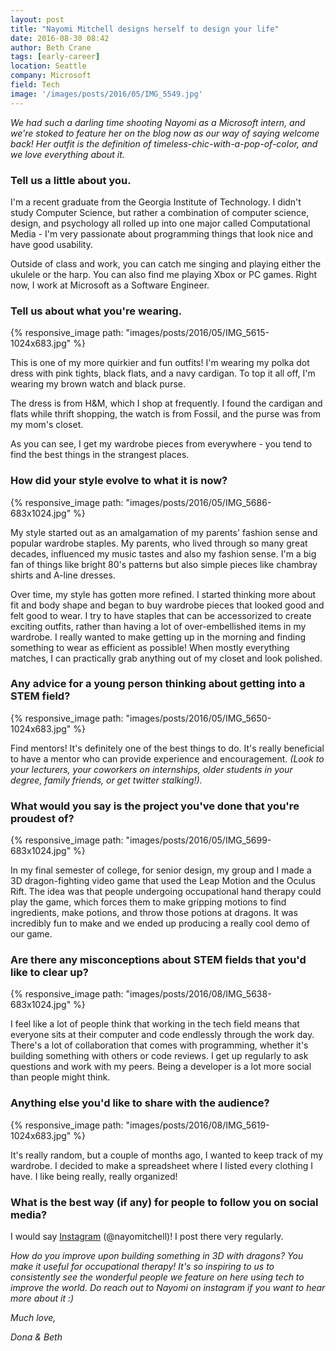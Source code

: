 ```yaml
---
layout: post
title: "Nayomi Mitchell designs herself to design your life"
date: 2016-08-30 08:42
author: Beth Crane
tags: [early-career]
location: Seattle
company: Microsoft
field: Tech
image: '/images/posts/2016/05/IMG_5549.jpg'
---
```


*We had such a darling time shooting Nayomi as a Microsoft intern, and we're stoked to feature her on the blog now as our way of saying welcome back! Her outfit is the definition of timeless-chic-with-a-pop-of-color, and we love everything about it.*

### Tell us a little about you.

I'm a recent graduate from the Georgia Institute of Technology. I didn't study Computer Science, but rather a combination of computer science, design, and psychology all rolled up into one major called Computational Media - I'm very passionate about programming things that look nice and have good usability.

Outside of class and work, you can catch me singing and playing either the ukulele or the harp. You can also find me playing Xbox or PC games. Right now, I work at Microsoft as a Software Engineer.

### Tell us about what you're wearing.

{% responsive_image path: "images/posts/2016/05/IMG_5615-1024x683.jpg" %}

This is one of my more quirkier and fun outfits! I'm wearing my polka dot dress with pink tights, black flats, and a navy cardigan. To top it all off, I'm wearing my brown watch and black purse.

The dress is from H&M, which I shop at frequently. I found the cardigan and flats while thrift shopping, the watch is from Fossil, and the purse was from my mom's closet.

As you can see, I get my wardrobe pieces from everywhere - you tend to find the best things in the strangest places.

### How did your style evolve to what it is now?

{% responsive_image path: "images/posts/2016/05/IMG_5686-683x1024.jpg" %}

My style started out as an amalgamation of my parents' fashion sense and popular wardrobe staples. My parents, who lived through so many great decades, influenced my music tastes and also my fashion sense. I'm a big fan of things like bright 80's patterns but also simple pieces like chambray shirts and A-line dresses.

Over time, my style has gotten more refined. I started thinking more about fit and body shape and began to buy wardrobe pieces that looked good and felt good to wear. I try to have staples that can be accessorized to create exciting outfits, rather than having a lot of over-embellished items in my wardrobe. I really wanted to make getting up in the morning and finding something to wear as efficient as possible! When mostly everything matches, I can practically grab anything out of my closet and look polished.

### Any advice for a young person thinking about getting into a STEM field?

{% responsive_image path: "images/posts/2016/05/IMG_5650-1024x683.jpg" %}

Find mentors! It's definitely one of the best things to do. It's really beneficial to have a mentor who can provide experience and encouragement. *(Look to your lecturers, your coworkers on internships, older students in your degree, family friends, or get twitter stalking!).*

### What would you say is the project you've done that you're proudest of?

{% responsive_image path: "images/posts/2016/05/IMG_5699-683x1024.jpg" %}

In my final semester of college, for senior design, my group and I made a 3D dragon-fighting video game that used the Leap Motion and the Oculus Rift. The idea was that people undergoing occupational hand therapy could play the game, which forces them to make gripping motions to find ingredients, make potions, and throw those potions at dragons. It was incredibly fun to make and we ended up producing a really cool demo of our game.

### Are there any misconceptions about STEM fields that you'd like to clear up?

{% responsive_image path: "images/posts/2016/08/IMG_5638-683x1024.jpg" %}

I feel like a lot of people think that working in the tech field means that everyone sits at their computer and code endlessly through the work day. There's a lot of collaboration that comes with programming, whether it's building something with others or code reviews. I get up regularly to ask questions and work with my peers. Being a developer is a lot more social than people might think.

### Anything else you'd like to share with the audience?

{% responsive_image path: "images/posts/2016/08/IMG_5619-1024x683.jpg" %}

It's really random, but a couple of months ago, I wanted to keep track of my wardrobe. I decided to make a spreadsheet where I listed every clothing I have. I like being really, really organized!

### What is the best way (if any) for people to follow you on social media?

I would say [Instagram](https://www.instagram.com/nayomitchell/) (@nayomitchell)! I post there very regularly.

*How do you improve upon building something in 3D with dragons? You make it useful for occupational therapy! It's so inspiring to us to consistently see the wonderful people we feature on here using tech to improve the world. Do reach out to Nayomi on instagram if you want to hear more about it :)*

*Much love,*

*Dona & Beth*

